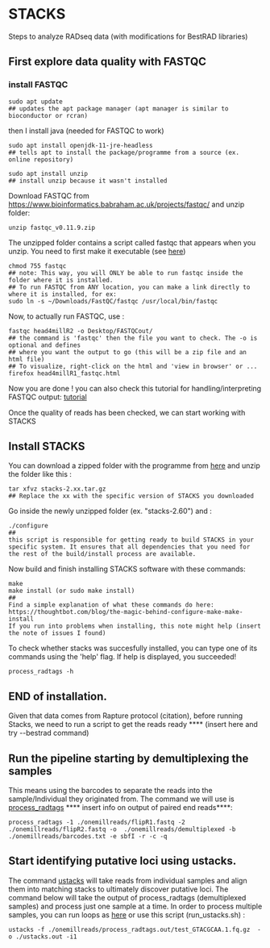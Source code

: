 # STACKS
Steps to analyze RADseq data (with modifications for BestRAD libraries)
## First explore data quality with FASTQC 
### install FASTQC
```
sudo apt update
## updates the apt package manager (apt manager is similar to bioconductor or rcran)
``` 
then I install java (needed for FASTQC to work)
```
sudo apt install openjdk-11-jre-headless  
## tells apt to install the package/programme from a source (ex. online repository)
```
```
sudo apt install unzip 
## install unzip because it wasn't installed 
```
Download FASTQC from https://www.bioinformatics.babraham.ac.uk/projects/fastqc/
and unzip folder:
```
unzip fastqc_v0.11.9.zip
```
The unzipped folder contains a script called fastqc that appears when you unzip. You need to first make it executable (see [here](https://raw.githubusercontent.com/s-andrews/FastQC/master/INSTALL.txt))
```
chmod 755 fastqc
## note: This way, you will ONLY be able to run fastqc inside the folder where it is installed.
## To run FASTQC from ANY location, you can make a link directly to where it is installed, for ex:
sudo ln -s ~/Downloads/FastQC/fastqc /usr/local/bin/fastqc
```
Now, to actually run FASTQC, use :
```
fastqc head4millR2 -o Desktop/FASTQCout/
## the command is 'fastqc' then the file you want to check. The -o is optional and defines 
## where you want the output to go (this will be a zip file and an html file)
## To visualize, right-click on the html and 'view in browser' or ...
firefox head4millR1_fastqc.html 
```
Now you are done ! you can also check this tutorial for handling/interpreting FASTQC output: [tutorial](https://rtsf.natsci.msu.edu/genomics/tech-notes/fastqc-tutorial-and-faq/) 

Once the quality of reads has been checked, we can start working with STACKS
## Install STACKS
You can download a zipped folder with the programme from [here](https://catchenlab.life.illinois.edu/stacks/) and unzip the folder like this :
```
tar xfvz stacks-2.xx.tar.gz 
## Replace the xx with the specific version of STACKS you downloaded
```
Go inside the newly unzipped folder (ex. "stacks-2.60") and :
```
./configure 
##
this script is responsible for getting ready to build STACKS in your specific system. It ensures that all dependencies that you need for the rest of the build/install process are available.
```
Now build and finish installing STACKS software with these commands:
```
make
make install (or sudo make install)
##
Find a simple explanation of what these commands do here: https://thoughtbot.com/blog/the-magic-behind-configure-make-make-install
If you run into problems when installing, this note might help (insert the note of issues I found)
```
To check whether stacks was succesfully installed, you can type one of its commands using the 'help' flag. If help is displayed, you succeeded!
```
process_radtags -h 
```
## END of installation.

Given that data comes from Rapture protocol (citation), before running Stacks, we need to run a script to get the reads ready **** (insert here and try --bestrad command)

## Run the pipeline starting by demultiplexing the samples 
This means using the barcodes to separate the reads into the sample/Individual they originated from. The command we will use is [process_radtags](https://catchenlab.life.illinois.edu/stacks/comp/process_radtags.php) **** insert info on output of paired end reads****:
```
process_radtags -1 ./onemillreads/flipR1.fastq -2 ./onemillreads/flipR2.fastq -o  ./onemillreads/demultiplexed -b ./onemillreads/barcodes.txt -e sbfI -r -c -q
```
## Start identifying putative loci using ustacks. 
The command [ustacks](https://catchenlab.life.illinois.edu/stacks/comp/ustacks.phpwill) will take reads from individual samples and align them into matching stacks to ultimately discover putative loci. The command below will take the output of process_radtags (demultiplexed samples) and process just one sample at a time. In order to process multiple samples, you can run loops as [here](https://catchenlab.life.illinois.edu/stacks/manual/#pipe) or use this script (run_ustacks.sh) :
```
ustacks -f ./onemillreads/process_radtags.out/test_GTACGCAA.1.fq.gz  -o ./ustacks.out -i1 
```